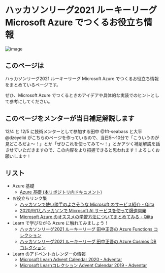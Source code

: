# ハッカソンリーグ2021 ルーキーリーグ Microsoft Azure でつくるお役立ち情報

![image](https://i.gyazo.com/34a4a87d99d77194353b9bec81962428.png)

## このページは

ハッカソンリーグ2021 ルーキーリーグ Microsoft Azure でつくるお役立ち情報をまとめているページです。

ぜひ、Microsoft Azure でつくるときのアイデアや具体的な実装でのヒントとして参考にしてください。

## このページをメンターが当日補足解説します

12/4 と 12/5 に技術メンターとして参加する田中 @1ft-seabass と大平 @dzeyelid がこちらのページを作っているので、当日5～10分で「こういうのが見どころだよ～！」とか「ぜひこれを使ってみて～！」とかアツく補足解説を話させていただきますので、この内容をより把握できると思われます！よろしくお願いします！

## リスト

- Azure 基礎
  - [Azure 基礎 (本リポジトリ内ドキュメント)](./azure-fundamentals.md)
- お役立ちリンク集
  - [ハッカソンで使い勝手のよさそうな Microsoft のサービス紹介 \- Qiita](https://qiita.com/okazuki/items/b7a35278ecb1fd63a8c9)
  - [2020/9/17\_ハッカソンで Microsoft AI サービスを使って爆速開発](https://www.slideshare.net/chomado/2020917-microsoft-ai)
  - [Microsoft Azure のオススメの学習方法についてまとめてみる \- Qiita](https://qiita.com/nakazax/items/9311ed4b20d045c094d4)
- Learn で学びながら Azure に触れてみましょう！
  - [ハッカソンリーグ2021 ルーキーリーグ 田中正吾の Azure Functions コレクション](https://docs.microsoft.com/ja-jp/users/tseigo/collections/zkmrf47me0nozg)
  - [ハッカソンリーグ2021 ルーキーリーグ 田中正吾の Azure Cosmos DB コレクション](https://docs.microsoft.com/ja-jp/users/tseigo/collections/5dmei3m2qy583n)
- Learn のアドベントカレンダーの情報
  - [Microsoft Learn Advent Calendar 2020 \- Adventar](https://adventar.org/calendars/5090)
  - [Microsoft Learnコレクション Advent Calendar 2019 \- Adventar](https://adventar.org/calendars/4507)
